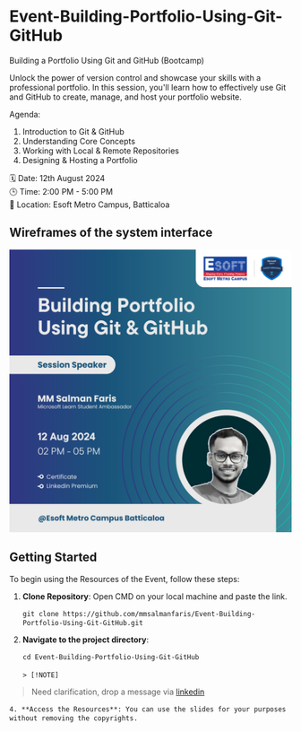 # Event-Building-Portfolio-Using-Git-GitHub
Building a Portfolio Using Git and GitHub (Bootcamp)

Unlock the power of version control and showcase your skills with a professional portfolio. In this session, you'll learn how to effectively use Git and GitHub to create, manage, and host your portfolio website.

Agenda:
1. Introduction to Git & GitHub
2. Understanding Core Concepts
3. Working with Local & Remote Repositories
4. Designing & Hosting a Portfolio

🗓 Date: 12th August 2024  
🕒 Time: 2:00 PM - 5:00 PM  
📍 Location: Esoft Metro Campus, Batticaloa

## Wireframes of the system interface 

![Poster of the event](https://raw.githubusercontent.com/mmsalmanfaris/Event-Building-Portfolio-Using-Git-GitHub/main/Event%20Poster.png)


## Getting Started

To begin using the Resources of the Event, follow these steps:

1. **Clone Repository**: Open CMD on your local machine and paste the link.
   
   ```
   git clone https://github.com/mmsalmanfaris/Event-Building-Portfolio-Using-Git-GitHub.git
   ```
2. **Navigate to the project directory**:
   
   ```
   cd Event-Building-Portfolio-Using-Git-GitHub

   > [!NOTE]
> Need clarification, drop a message via [linkedin](https://www.linkedin.com/in/mmsalmanfaris/)
   ```
4. **Access the Resources**: You can use the slides for your purposes without removing the copyrights.
